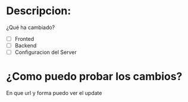 # Descripcion: 
¿Qué ha cambiado?

-[ ] Fronted
-[ ] Backend
-[ ] Configuracion del Server

# ¿Como puedo probar los cambios?
En que url y forma puedo ver el update
